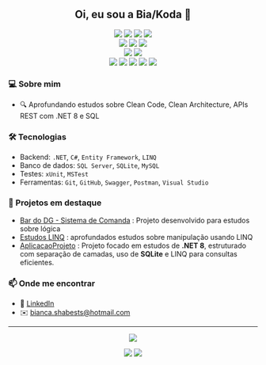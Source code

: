 <h2 align="center">Oi, eu sou a Bia/Koda 👋</h2>

<p align="center">
  <img src="https://img.shields.io/badge/.NET-512BD4?style=for-the-badge&logo=dotnet&logoColor=white" />
  <img src="https://img.shields.io/badge/C%23-239120?style=for-the-badge&logo=c-sharp&logoColor=white" />
  <img src="https://img.shields.io/badge/Entity_Framework-339933?style=for-the-badge&logo=entity-framework&logoColor=white" />
  <img src="https://img.shields.io/badge/LINQ-007ACC?style=for-the-badge&logo=microsoft&logoColor=white" />
  <br/>
  <img src="https://img.shields.io/badge/SQL_Server-CC2927?style=for-the-badge&logo=microsoftsqlserver&logoColor=white" />
  <img src="https://img.shields.io/badge/SQLite-003B57?style=for-the-badge&logo=sqlite&logoColor=white" />
  <img src="https://img.shields.io/badge/MySQL-4479A1?style=for-the-badge&logo=mysql&logoColor=white" />
  <br/>
  <img src="https://img.shields.io/badge/xUnit-512BD4?style=for-the-badge&logo=xunit&logoColor=white" />
  <img src="https://img.shields.io/badge/MSTest-0078D7?style=for-the-badge&logo=visualstudiotest&logoColor=white" />
  <br/>
  <img src="https://img.shields.io/badge/Git-F05032?style=for-the-badge&logo=git&logoColor=white" />
  <img src="https://img.shields.io/badge/GitHub-181717?style=for-the-badge&logo=github&logoColor=white" />
  <img src="https://img.shields.io/badge/Swagger-85EA2D?style=for-the-badge&logo=swagger&logoColor=black" />
  <img src="https://img.shields.io/badge/Postman-FF6C37?style=for-the-badge&logo=postman&logoColor=white" />
  <img src="https://img.shields.io/badge/Visual_Studio-5C2D91?style=for-the-badge&logo=visualstudio&logoColor=white" />
</p>

### 💻 Sobre mim
- 🔍 Aprofundando estudos sobre Clean Code, Clean Architecture, APIs REST com .NET 8 e SQL

### 🛠️ Tecnologias
- Backend: `.NET`, `C#`, `Entity Framework`, `LINQ`
- Banco de dados: `SQL Server`, `SQLite`, `MySQL` 
- Testes: `xUnit`, `MSTest`
- Ferramentas: `Git`, `GitHub`, `Swagger`, `Postman`, `Visual Studio`

### 📌 Projetos em destaque
- [Bar do DG - Sistema de Comanda](https://github.com/deadkoda/BarDoDG) : Projeto desenvolvido para estudos sobre lógica
- [Estudos LINQ](https://github.com/deadkoda/EstudosLinq) : aprofundados estudos sobre manipulação usando LINQ
- [AplicacaoProjeto](https://github.com/deadkoda/AplicacaoProjeto/tree/categoria) : Projeto focado em estudos de **.NET 8**, estruturado com separação de camadas, uso de **SQLite** e LINQ para consultas eficientes.

### 📫 Onde me encontrar
- 💼 [LinkedIn]([https://www.linkedin.com/in/seu-usuario/](https://www.linkedin.com/in/bianca-shabests-8316b4181/))
- ✉️ bianca.shabests@hotmail.com

---
<p align="center"><img src="https://komarev.com/ghpvc/?username=deadkoda&style=flat-square&color=blue" /></p>
<p align="center">
  <img src="https://github-readme-stats.vercel.app/api?username=deadkoda&show_icons=true&theme=dracula" />
  <img src="https://github-readme-stats.vercel.app/api/top-langs/?username=deadkoda&layout=compact&theme=dracula" />
</p>
